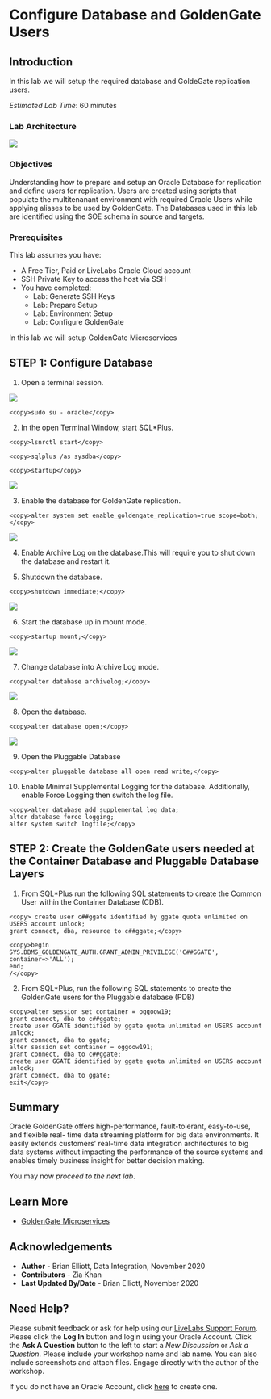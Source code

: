 # Configure Database and GoldenGate Users 

## Introduction

In this lab we will setup the required database and GoldeGate replication users.

*Estimated Lab Time*:  60 minutes

### Lab Architecture
![](./images/ggmicroservicesarchitecture.png " ")

### Objectives

Understanding how to prepare and setup an Oracle Database for replication and define users for replication. Users are created using scripts that populate the multitenanant environment with required Oracle Users while applying aliases to be used by GoldenGate. The Databases used in this lab are identified using the SOE schema in source and targets.

### Prerequisites
This lab assumes you have:
- A Free Tier, Paid or LiveLabs Oracle Cloud account
- SSH Private Key to access the host via SSH
- You have completed:
    - Lab: Generate SSH Keys
    - Lab: Prepare Setup
    - Lab: Environment Setup
    - Lab: Configure GoldenGate

In this lab we will setup GoldenGate Microservices

## **STEP 1:** Configure Database 

1. Open a terminal session.

![](./images/terminal3.png " ")

````
<copy>sudo su - oracle</copy>
````

2. In the open Terminal Window, start SQL*Plus.

```
<copy>lsnrctl start</copy>
```

```
<copy>sqlplus /as sysdba</copy>
```

```
<copy>startup</copy>
```

![](./images/z1.png " ")


3. Enable the database for GoldenGate replication.

```
<copy>alter system set enable_goldengate_replication=true scope=both;</copy>
```

![](./images/z2.png " ")

4.	Enable Archive Log on the database.This will require you to shut down the database and restart it.

5. Shutdown the database.

```
<copy>shutdown immediate;</copy>
```
![](./images/z3.png " ")

6. Start the database up in mount mode.

```
<copy>startup mount;</copy>
```

![](./images/z4.png " ")

7. Change database into Archive Log mode.

```
<copy>alter database archivelog;</copy>
```
![](./images/z5.png " ")

8. Open the database.

```
<copy>alter database open;</copy>
```

![](./images/z6.png " ")

9.	Open the Pluggable Database
```
<copy>alter pluggable database all open read write;</copy>
```
10. Enable Minimal Supplemental Logging for the database.  Additionally, enable Force Logging then switch the log file.

```
<copy>alter database add supplemental log data;
alter database force logging;
alter system switch logfile;</copy>
```

## **STEP 2:** Create the GoldenGate users needed at the Container Database and Pluggable Database Layers

1. From SQL*Plus run the following SQL statements to create the Common User within the Container Database (CDB).

```
<copy> create user c##ggate identified by ggate quota unlimited on USERS account unlock;
grant connect, dba, resource to c##ggate;</copy>
```
```
<copy>begin
SYS.DBMS_GOLDENGATE_AUTH.GRANT_ADMIN_PRIVILEGE('C##GGATE', container=>'ALL');
end;
/</copy>
```

2. From SQL*Plus, run the following SQL statements to create the GoldenGate users for the Pluggable database (PDB)
```
<copy>alter session set container = oggoow19;
grant connect, dba to c##ggate;
create user GGATE identified by ggate quota unlimited on USERS account unlock;
grant connect, dba to ggate;
alter session set container = oggoow191;
grant connect, dba to c##ggate;
create user GGATE identified by ggate quota unlimited on USERS account unlock;
grant connect, dba to ggate;
exit</copy>
```
## Summary

Oracle GoldenGate offers high-performance, fault-tolerant, easy-to-use, and flexible real- time data streaming platform for big data environments. It easily extends customers’ real-time data
integration architectures to big data systems without impacting the performance of the source systems and enables timely business insight for better decision making.

You may now *proceed to the next lab*.

## Learn More

* [GoldenGate Microservices](https://docs.oracle.com/goldengate/c1230/gg-winux/GGCON/getting-started-oracle-goldengate.htm#GGCON-GUID-5DB7A5A1-EF00-4709-A14E-FF0ADC18E842")

## Acknowledgements
* **Author** - Brian Elliott, Data Integration, November 2020
* **Contributors** - Zia Khan
* **Last Updated By/Date** - Brian Elliott, November 2020

## Need Help?
Please submit feedback or ask for help using our [LiveLabs Support Forum](https://community.oracle.com/tech/developers/categories/livelabsdiscussions). Please click the **Log In** button and login using your Oracle Account. Click the **Ask A Question** button to the left to start a *New Discussion* or *Ask a Question*.  Please include your workshop name and lab name.  You can also include screenshots and attach files.  Engage directly with the author of the workshop.

If you do not have an Oracle Account, click [here](https://profile.oracle.com/myprofile/account/create-account.jspx) to create one.